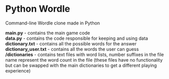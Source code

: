 # Python Wordle
Command-line Wordle clone made in Python

**main.py** - contains the main game code  
**data.py** - contains the code responsible for keeping and using data  
**dictionary.txt** - contains all the possible words for the answer  
**dictionary_user.txt** - contains all the words the user can guess  
**/dictionaries** - contains text files with word lists, number suffixes in the file name represent the word count in the file (these files have no functionality but can be swapped with the main dictionaries to get a different playing experience)  

